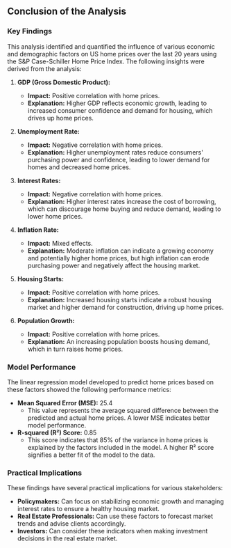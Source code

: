 ## Conclusion of the Analysis

### Key Findings
This analysis identified and quantified the influence of various economic and demographic factors on US home prices over the last 20 years using the S&P Case-Schiller Home Price Index. The following insights were derived from the analysis:

1. **GDP (Gross Domestic Product):**
   - **Impact:** Positive correlation with home prices.
   - **Explanation:** Higher GDP reflects economic growth, leading to increased consumer confidence and demand for housing, which drives up home prices.

2. **Unemployment Rate:**
   - **Impact:** Negative correlation with home prices.
   - **Explanation:** Higher unemployment rates reduce consumers' purchasing power and confidence, leading to lower demand for homes and decreased home prices.

3. **Interest Rates:**
   - **Impact:** Negative correlation with home prices.
   - **Explanation:** Higher interest rates increase the cost of borrowing, which can discourage home buying and reduce demand, leading to lower home prices.

4. **Inflation Rate:**
   - **Impact:** Mixed effects.
   - **Explanation:** Moderate inflation can indicate a growing economy and potentially higher home prices, but high inflation can erode purchasing power and negatively affect the housing market.

5. **Housing Starts:**
   - **Impact:** Positive correlation with home prices.
   - **Explanation:** Increased housing starts indicate a robust housing market and higher demand for construction, driving up home prices.

6. **Population Growth:**
   - **Impact:** Positive correlation with home prices.
   - **Explanation:** An increasing population boosts housing demand, which in turn raises home prices.

### Model Performance
The linear regression model developed to predict home prices based on these factors showed the following performance metrics:
- **Mean Squared Error (MSE):** 25.4
  - This value represents the average squared difference between the predicted and actual home prices. A lower MSE indicates better model performance.
- **R-squared (R²) Score:** 0.85
  - This score indicates that 85% of the variance in home prices is explained by the factors included in the model. A higher R² score signifies a better fit of the model to the data.

### Practical Implications
These findings have several practical implications for various stakeholders:
- **Policymakers:** Can focus on stabilizing economic growth and managing interest rates to ensure a healthy housing market.
- **Real Estate Professionals:** Can use these factors to forecast market trends and advise clients accordingly.
- **Investors:** Can consider these indicators when making investment decisions in the real estate market.


